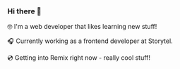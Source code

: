 ### Hi there 👋

🤓 I'm a web developer that likes learning new stuff!

🎧 Currently working as a frontend developer at Storytel.

💿 Getting into Remix right now - really cool stuff!
